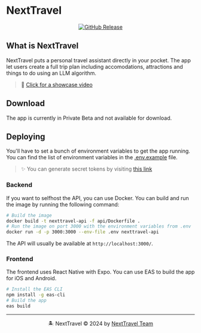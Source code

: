 # NextTravel

<div align="center">

[![GitHub Release](https://img.shields.io/badge/Version-Private%20Beta-g)](https://github.com/NextTravelApp/NextTravel/releases/latest)

</div>

## What is NextTravel

NextTravel puts a personal travel assistant directly in your pocket. The app let users create a full trip plan including accomodations, attractions and things to do using an LLM algorithm.

> 👀 [Click for a showcase video](https://youtu.be/vZJdWPhb5aQ)

## Download

The app is currently in Private Beta and not available for download.

## Deploying

You'll have to set a bunch of environment variables to get the app running. You can find the list of environment variables in the [.env.example](.env.example) file.

> ✨ You can generate secret tokens by visiting [this link](https://generate-secret.vercel.app/32)

### Backend

If you want to selfhost the API, you can use Docker. You can build and run the image by running the following command:

```bash
# Build the image
docker build -t nexttravel-api -f api/Dockerfile .
# Run the image on port 3000 with the environment variables from .env
docker run -d -p 3000:3000 --env-file .env nexttravel-api
```

The API will usually be available at `http://localhost:3000/`.

### Frontend

The frontend uses React Native with Expo. You can use EAS to build the app for iOS and Android.

```bash
# Install the EAS CLI
npm install -g eas-cli
# Build the app
eas build
```

---

<p align="center">🏝️ NextTravel &copy; 2024 by <a href="https://github.com/orgs/NextTravelApp/teams/core/members">NextTravel Team</a></p>
